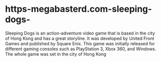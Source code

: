 # https-megabasterd.com-sleeping-dogs-
Sleeping Dogs is an action-adventure video game that is based in the city of Hong Kong and has a great storyline. It was developed by United Front Games and published by Square Enix. This game was initially released for different gaming consoles such as PlayStation 3, Xbox 360, and Windows. The whole game was set in the city of Hong Kong
